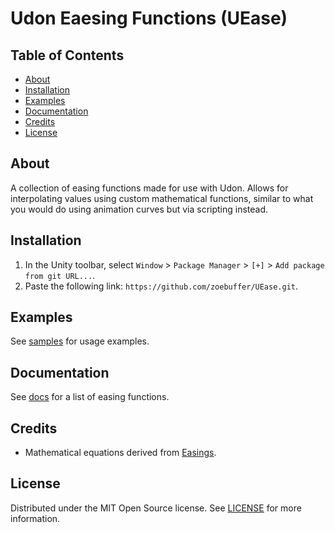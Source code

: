 # Udon Eaesing Functions (UEase)

## Table of Contents
* [About](#about)
* [Installation](#installation)
* [Examples](#examples)
* [Documentation](#documentation)
* [Credits](#credits)
* [License](#license)

## About 
A collection of easing functions made for use with Udon. Allows for interpolating values using custom mathematical functions, similar to what you would do using animation curves but via scripting instead.

## Installation 
1. In the Unity toolbar, select `Window` > `Package Manager` > `[+]` > `Add package from git URL...`.
2. Paste the following link: `https://github.com/zoebuffer/UEase.git`.

## Examples 
See [samples](Samples~/) for usage examples.

## Documentation
See [docs](Documentation~/DOCUMENTATION.md) for a list of easing functions.

## Credits
* Mathematical equations derived from [Easings](https://easings.net/).

## License
Distributed under the MIT Open Source license. See [LICENSE](LICENSE.md) for more information.